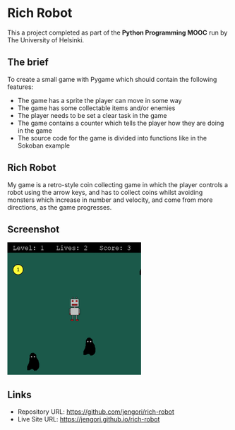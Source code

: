 # Rich Robot

This a project completed as part of the **Python Programming MOOC** run by The University of Helsinki.

## The brief

To create a small game with Pygame which should contain the following features:

- The game has a sprite the player can move in some way
- The game has some collectable items and/or enemies
- The player needs to be set a clear task in the game
- The game contains a counter which tells the player how they are doing in the game
- The source code for the game is divided into functions like in the Sokoban example


## Rich Robot

My game is a retro-style coin collecting game in which the player controls a robot using the arrow keys, and has to collect coins whilst avoiding monsters which increase in number and velocity, and come from more directions, as the game progresses.

## Screenshot

![](./screenshot.png)

## Links

- Repository URL: https://github.com/jengori/rich-robot
- Live Site URL: https://jengori.github.io/rich-robot
